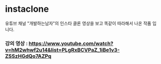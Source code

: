 # instaclone
유튜브 채널 "개발하는남자"의 인스타 클론 영상을 보고 똑같이 따라해서 나온 작품 입니다.
### 강의 영상 : https://www.youtube.com/watch?v=hM2whwf2u14&list=PLgRxBCVPaZ_1iBe1v3-ZSSzHGdQo7AZPq
